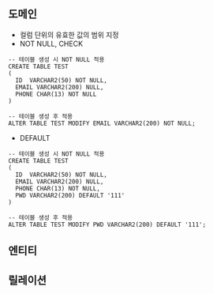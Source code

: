 ## 도메인
* 컬럼 단위의 유효한 값의 범위 지정
* NOT NULL, CHECK
~~~
-- 테이블 생성 시 NOT NULL 적용
CREATE TABLE TEST
(
  ID  VARCHAR2(50) NOT NULL,
  EMAIL VARCHAR2(200) NULL,
  PHONE CHAR(13) NOT NULL
)

-- 테이블 생성 후 적용
ALTER TABLE TEST MODIFY EMAIL VARCHAR2(200) NOT NULL;
~~~

* DEFAULT
~~~
-- 테이블 생성 시 NOT NULL 적용
CREATE TABLE TEST
(
  ID  VARCHAR2(50) NOT NULL,
  EMAIL VARCHAR2(200) NULL,
  PHONE CHAR(13) NOT NULL,
  PWD VARCHAR2(200) DEFAULT '111'
)

-- 테이블 생성 후 적용
ALTER TABLE TEST MODIFY PWD VARCHAR2(200) DEFAULT '111';
~~~


## 엔티티

## 릴레이션
